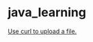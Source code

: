 # java_learning

[Use curl to upload a file.](https://github.com/JulienBreton/java_learning/blob/20c224381e890672813c38d0adfa917cb7ab1524/src/test/java/curl/TestCurl.java#L19)
